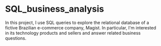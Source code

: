 # SQL_business_analysis
In this project, I use SQL queries to explore the relational database of a fictive Brazilian e-commerce company, Magist. In particular, I'm interested in its technology products and sellers and answer related business questions.
